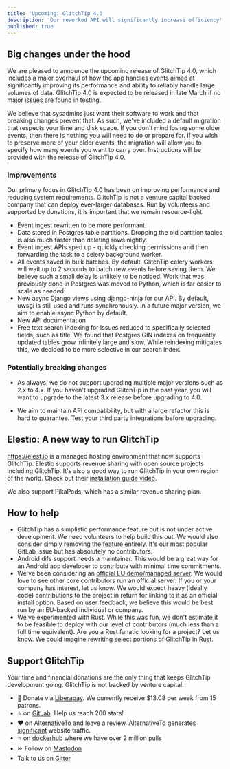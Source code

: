 ```yaml
---
title: 'Upcoming: GlitchTip 4.0'
description: 'Our reworked API will significantly increase efficiency'
published: true
---
```


## Big changes under the hood

We are pleased to announce the upcoming release of GlitchTip 4.0, which includes a major overhaul of how the app handles events aimed at significantly improving its performance and ability to reliably handle large volumes of data. GlitchTip 4.0 is expected to be released in late March if no major issues are found in testing.

We believe that sysadmins just want their software to work and that breaking changes prevent that. As such, we've included a default migration that respects your time and disk space. If you don't mind losing some older events, then there is nothing you will need to do or prepare for. If you wish to preserve more of your older events, the migration will allow you to specify how many events you want to carry over. Instructions will be provided with the release of GlitchTip 4.0.

### Improvements

Our primary focus in GlitchTip 4.0 has been on improving performance and reducing system requirements. GlitchTip is not a venture capital backed company that can deploy ever-larger databases. Run by volunteers and supported by donations, it is important that we remain resource-light.

- Event ingest rewritten to be more performant.
- Data stored in Postgres table partitions. Dropping the old partition tables is also much faster than deleting rows nightly.
- Event ingest APIs sped up - quickly checking permissions and then forwarding the task to a celery background worker.
- All events saved in bulk batches. By default, GlitchTip celery workers will wait up to 2 seconds to batch new events before saving them. We believe such a small delay is unlikely to be noticed. Work that was previously done in Postgres was moved to Python, which is far easier to scale as needed.
- New async Django views using django-ninja for our API. By default, uwsgi is still used and runs synchronously. In a future major version, we aim to enable async Python by default.
- New API documentation
- Free text search indexing for issues reduced to specifically selected fields, such as title. We found that Postgres GIN indexes on frequently updated tables grow infinitely large and slow. While reindexing mitigates this, we decided to be more selective in our search index.

### Potentially breaking changes

- As always, we do not support upgrading multiple major versions such as 2.x to 4.x. If you haven't upgraded GlitchTip in the past year, you will want to upgrade to the latest 3.x release before upgrading to 4.0.

- We aim to maintain API compatibility, but with a large refactor this is hard to guarantee. Test your third party integrations before upgrading.

## Elestio: A new way to run GlitchTip

https://elest.io is a managed hosting environment that now supports GlitchTip. Elestio supports revenue sharing with open source projects including GlitchTip. It's also a good way to run GlitchTip in your own region of the world. Check out their [installation guide video](https://www.youtube.com/watch?v=tXf7GrfTsuQ).

We also support PikaPods, which has a similar revenue sharing plan.

## How to help

- GlitchTip has a simplistic performance feature but is not under active development. We need volunteers to help build this out. We would also consider simply removing the feature entirely. It's our most popular GitLab issue but has absolutely no contributors.
- Android difs support needs a maintainer. This would be a great way for an Android app developer to contribute with minimal time commitments.
- We've been considering an [official EU demo/managed server](https://gitlab.com/glitchtip/glitchtip/-/issues/54). We would love to see other core contributors run an official server. If you or your company has interest, let us know. We would expect heavy (ideally code) contributions to the project in return for linking to it as an official install option. Based on user feedback, we believe this would be best run by an EU-backed individual or company.
- We've experimented with Rust. While this was fun, we don't estimate it to be feasible to deploy with our level of contributors (much less than a full time equivalent). Are you a Rust fanatic looking for a project? Let us know. We could imagine rewriting select portions of GlitchTip in Rust.

## Support GlitchTip

Your time and financial donations are the only thing that keeps GlitchTip development going. GlitchTip is not backed by venture capital.

- 💸 Donate via [Liberapay](https://en.liberapay.com/GlitchTip). We currently receive $13.08 per week from 15 patrons.
- ⭐ on [GitLab](https://gitlab.com/glitchtip/glitchtip-backend/). Help us reach 200 stars!
- ❤️ on [AlternativeTo](https://alternativeto.net/software/glitchtip/about/) and leave a review. AlternativeTo generates [significant](https://plausible.io/glitchtip.com?period=30d) website traffic.
- ⭐ on [dockerhub](https://hub.docker.com/r/glitchtip/glitchtip) where we have over 2 million pulls
- ⏩ Follow on [Mastodon](https://mastodon.online/@glitchtip)
- Talk to us on [Gitter](https://app.gitter.im/#/room/#GlitchTip_community:gitter.im)
